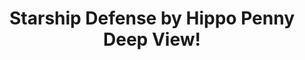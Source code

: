 ---
title: Starship Defense by Hippo Penny Deep View!
layout: scoredetail
permalink: /meta-score/starship-defense
header:
  teaser: /assets/images/starship-defense.jpg
  video:
    id: 0iOYBxA1jc4
    provider: youtube
---